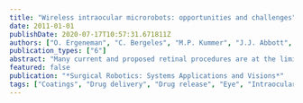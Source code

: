 ```yaml
---
title: "Wireless intraocular microrobots: opportunities and challenges"
date: 2011-01-01
publishDate: 2020-07-17T10:57:31.671811Z
authors: ["O. Ergeneman", "C. Bergeles", "M.P. Kummer", "J.J. Abbott", "B.J. Nelson"]
publication_types: ["6"]
abstract: "Many current and proposed retinal procedures are at the limits of human performance and perception. Microrobots that can navigate the fluid in the interior of the eye have the potential to revolutionize the way the most difficult retinal procedures are conducted. Microrobots are typically envisioned as miniature mechatronic systems that utilize MEMS technology to incorporate sensing and actuation onboard. This chapter presents a simpler alternative approach for the development of intraocular microrobots consisting of magnetic platforms and functional coatings. Luminescence dyes immobilized in coatings can be excited and read wirelessly to detect analytes or physical properties. Drug coatings can be used for diffusion-based delivery, and may provide more efficient therapy than microsystems containing pumps, as diffusion dominates over advection at the microscale. Oxygen sensing for diagnosis and drug therapy for retinal vein occlusions are presented as example applications. Accurate sensing and therapy requires precise control to guide the microrobot in the interior of the human eye. We require an understanding of the possibilities and limitations in wireless magnetic control. We also require the ability to visually track and localize the microrobot inside the eye, while obtaining clinically useful retinal images. Each of these topics is discussed. © 2011 Springer Science+Business Media, LLC."
featured: false
publication: "*Surgical Robotics: Systems Applications and Visions*"
tags: ["Coatings", "Drug delivery", "Drug release", "Eye", "Intraocular", "Localizing", "Luminescence", "Magnetic control", "Microrobot", "Minimally invasive surgery", "Ophthalmoscopy", "Sensing", "Tracking", "Wireless"]
---
```


